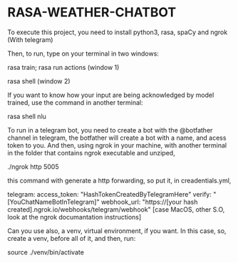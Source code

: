 # RASA-WEATHER-CHATBOT

To execute this project, you need to install python3, rasa, spaCy and ngrok (With telegram)

Then, to run, type on your terminal in two windows:

rasa train; rasa run actions (window 1)

rasa shell (window 2)

If you want to know how your input are being acknowledged by model trained, use the command in another terminal:

rasa shell nlu

To run in a telegram bot, you need to create a bot with the @botfather channel in telegram, the botfather will create a bot with a name, and acess token to you. And then, using ngrok in your machine, with another terminal in the folder that contains ngrok executable and unziped, 

./ngrok http 5005 

this command with generate a http forwarding, so put it, in creadentials.yml, 

telegram:
  access_token: "HashTokenCreatedByTelegramHere"
  verify: "[YouChatNameBotInTelegram]"
  webhook_url: "https://[your hash created].ngrok.io/webhooks/telegram/webhook"
[case MacOS, other S.O, look at the ngrok documantation instructions]

Can you use also, a venv, virtual environment, if you want. In this case, so,
create a venv, before all of it, and then, run:

source ./venv/bin/activate
